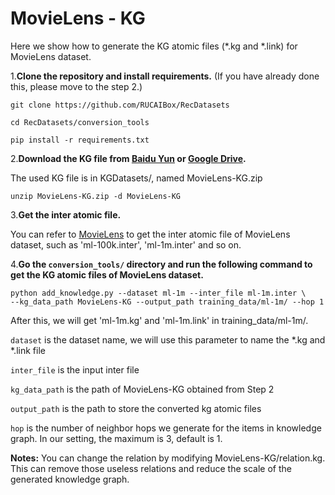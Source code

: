 # MovieLens - KG

Here we show how to generate the KG atomic files (*.kg and *.link)
for MovieLens dataset.

1.**Clone the repository and install requirements.** 
(If you have already done this, please move to the step 2.)

```
git clone https://github.com/RUCAIBox/RecDatasets

cd RecDatasets/conversion_tools

pip install -r requirements.txt
```

2.**Download the KG file from [Baidu Yun](https://pan.baidu.com/s/1p51sWMgVFbAaHQmL4aD_-g) or [Google Drive](https://drive.google.com/drive/folders/1so0lckI6N6_niVEYaBu-LIcpOdZf99kj?usp=sharing).**

The used KG file is in KGDatasets/, named MovieLens-KG.zip

```
unzip MovieLens-KG.zip -d MovieLens-KG
```

3.**Get the inter atomic file.**

You can refer to [MovieLens](https://github.com/RUCAIBox/RecDatasets/blob/master/conversion_tools/usage/MovieLens.md) 
to get the inter atomic file of MovieLens dataset,
such as 'ml-100k.inter', 'ml-1m.inter' and so on. 


4.**Go the ``conversion_tools/`` directory 
and run the following command to get the KG atomic files of MovieLens dataset.**

```
python add_knowledge.py --dataset ml-1m --inter_file ml-1m.inter \ 
--kg_data_path MovieLens-KG --output_path training_data/ml-1m/ --hop 1
```

After this, we will get 'ml-1m.kg' and 'ml-1m.link' in training_data/ml-1m/.

`dataset` is the dataset name, we will use this parameter to name the *.kg and *.link file

`inter_file` is the input inter file

`kg_data_path` is the path of MovieLens-KG obtained from Step 2

`output_path` is the path to store the converted kg atomic files

`hop` is the number of neighbor hops we generate for the items in knowledge graph. In our setting, the maximum is 3, default is 1.

**Notes:** You can change the relation by modifying MovieLens-KG/relation.kg. 
This can remove those useless relations and reduce the scale of the generated knowledge graph.